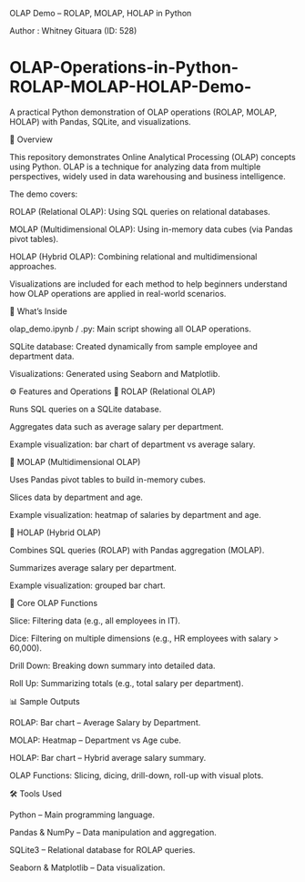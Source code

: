 OLAP Demo – ROLAP, MOLAP, HOLAP in Python

Author : Whitney Gituara (ID: 528)

# OLAP-Operations-in-Python-ROLAP-MOLAP-HOLAP-Demo-
A practical Python demonstration of OLAP operations (ROLAP, MOLAP, HOLAP) with Pandas, SQLite, and visualizations.


📖 Overview

This repository demonstrates Online Analytical Processing (OLAP) concepts using Python.
OLAP is a technique for analyzing data from multiple perspectives, widely used in data warehousing and business intelligence.

The demo covers:

ROLAP (Relational OLAP): Using SQL queries on relational databases.

MOLAP (Multidimensional OLAP): Using in-memory data cubes (via Pandas pivot tables).

HOLAP (Hybrid OLAP): Combining relational and multidimensional approaches.

Visualizations are included for each method to help beginners understand how OLAP operations are applied in real-world scenarios.


📂 What’s Inside

olap_demo.ipynb / .py: Main script showing all OLAP operations.

SQLite database: Created dynamically from sample employee and department data.

Visualizations: Generated using Seaborn and Matplotlib.


⚙️ Features and Operations
🔹 ROLAP (Relational OLAP)

Runs SQL queries on a SQLite database.

Aggregates data such as average salary per department.

Example visualization: bar chart of department vs average salary.

🔹 MOLAP (Multidimensional OLAP)

Uses Pandas pivot tables to build in-memory cubes.

Slices data by department and age.

Example visualization: heatmap of salaries by department and age.

🔹 HOLAP (Hybrid OLAP)

Combines SQL queries (ROLAP) with Pandas aggregation (MOLAP).

Summarizes average salary per department.

Example visualization: grouped bar chart.

🔹 Core OLAP Functions

Slice: Filtering data (e.g., all employees in IT).

Dice: Filtering on multiple dimensions (e.g., HR employees with salary > 60,000).

Drill Down: Breaking down summary into detailed data.

Roll Up: Summarizing totals (e.g., total salary per department).

📊 Sample Outputs

ROLAP: Bar chart – Average Salary by Department.

MOLAP: Heatmap – Department vs Age cube.

HOLAP: Bar chart – Hybrid average salary summary.

OLAP Functions: Slicing, dicing, drill-down, roll-up with visual plots.

🛠️ Tools Used

Python – Main programming language.

Pandas & NumPy – Data manipulation and aggregation.

SQLite3 – Relational database for ROLAP queries.

Seaborn & Matplotlib – Data visualization.
